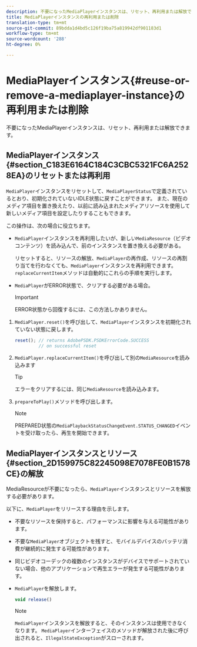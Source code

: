 ```yaml
---
description: 不要になったMediaPlayerインスタンスは、リセット、再利用または解放できます。
title: MediaPlayerインスタンスの再利用または削除
translation-type: tm+mt
source-git-commit: 89bdda1d4bd5c126f19ba75a819942df901183d1
workflow-type: tm+mt
source-wordcount: '288'
ht-degree: 0%

---
```



# MediaPlayerインスタンス{#reuse-or-remove-a-mediaplayer-instance}の再利用または削除

不要になったMediaPlayerインスタンスは、リセット、再利用または解放できます。

## MediaPlayerインスタンス{#section_C183E6164C184C3CBC5321FC6A2528EA}のリセットまたは再利用

`MediaPlayer`インスタンスをリセットして、`MediaPlayerStatus`で定義されているとおり、初期化されていないIDLE状態に戻すことができます。 また、現在のメディア項目を置き換えたり、以前に読み込まれたメディアリソースを使用して新しいメディア項目を設定したりすることもできます。

この操作は、次の場合に役立ちます。

* `MediaPlayer`インスタンスを再利用したいが、新しい`MediaResource`（ビデオコンテンツ）を読み込んで、前のインスタンスを置き換える必要がある。

   リセットすると、リソースの解放、`MediaPlayer`の再作成、リソースの再割り当てを行わなくても、`MediaPlayer`インスタンスを再利用できます。 `replaceCurrentItem`メソッドは自動的にこれらの手順を実行します。

* `MediaPlayer`がERROR状態で、クリアする必要がある場合。

   >[!IMPORTANT]
   >
   >ERROR状態から回復するには、この方法しかありません。

1. `MediaPlayer.reset()`を呼び出して、`MediaPlayer`インスタンスを初期化されていない状態に戻します。

   ```js
   reset(); // returns AdobePSDK.PSDKErrorCode.SUCCESS 
            // on successful reset
   ```

1. `MediaPlayer.replaceCurrentItem()`を呼び出して別の`MediaResource`を読み込みます

   >[!TIP]
   >
   >エラーをクリアするには、同じ`MediaResource`を読み込みます。

1. `prepareToPlay()`メソッドを呼び出します。

   >[!NOTE]
   >
   >PREPARED状態の`MediaPlaybackStatusChangeEvent.STATUS_CHANGED`イベントを受け取ったら、再生を開始できます。

## MediaPlayerインスタンスとリソース{#section_2D159975C82245098E7078FE0B1578CE}の解放

MediaResourceが不要になったら、`MediaPlayer`インスタンスとリソースを解放する必要があります。

以下に、`MediaPlayer`をリリースする理由を示します。

* 不要なリソースを保持すると、パフォーマンスに影響を与える可能性があります。
* 不要な`MediaPlayer`オブジェクトを残すと、モバイルデバイスのバッテリ消費が継続的に発生する可能性があります。
* 同じビデオコーデックの複数のインスタンスがデバイスでサポートされていない場合、他のアプリケーションで再生エラーが発生する可能性があります。

* `MediaPlayer`を解放します。

   ```js
   void release()
   ```

   >[!NOTE]
   >
   >`MediaPlayer`インスタンスを解放すると、そのインスタンスは使用できなくなります。 `MediaPlayer`インターフェイスのメソッドが解放された後に呼び出されると、`IllegalStateException`がスローされます。

